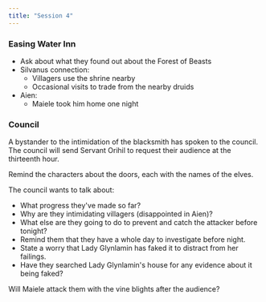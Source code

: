 ```yaml
---
title: "Session 4"
---
```


### Easing Water Inn

- Ask about what they found out about the Forest of Beasts
- Silvanus connection:
  - Villagers use the shrine nearby
  - Occasional visits to trade from the nearby druids
- Aien:
  - Maiele took him home one night

### Council

A bystander to the intimidation of the blacksmith has spoken to the council. The
council will send Servant Orihil to request their audience at the thirteenth
hour.

Remind the characters about the doors, each with the names of the elves.

The council wants to talk about:

- What progress they've made so far?
- Why are they intimidating villagers (disappointed in Aien)?
- What else are they going to do to prevent and catch the attacker before
  tonight?
- Remind them that they have a whole day to investigate before night.
- State a worry that Lady Glynlamin has faked it to distract from her failings.
- Have they searched Lady Glynlamin's house for any evidence about it being
  faked?

Will Maiele attack them with the vine blights after the audience?
